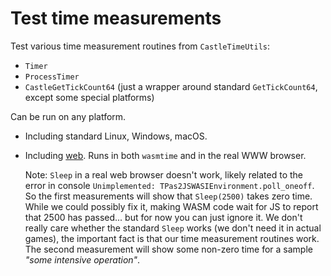 # Test time measurements

Test various time measurement routines from `CastleTimeUtils`:

- `Timer`
- `ProcessTimer`
- `CastleGetTickCount64` (just a wrapper around standard `GetTickCount64`, except some special platforms)

Can be run on any platform.

- Including standard Linux, Windows, macOS.

- Including [web](https://castle-engine.io/web). Runs in both `wasmtime` and in the real WWW browser.

    Note: `Sleep` in a real web browser doesn't work, likely related to the error in console `Unimplemented: TPas2JSWASIEnvironment.poll_oneoff`. So the first measurements will show that `Sleep(2500)` takes zero time. While we could possibly fix it, making WASM code wait for JS to report that 2500 has passed... but for now you can just ignore it. We don't really care whether the standard `Sleep` works (we don't need it in actual games), the important fact is that our time measurement routines work. The second measurement will show some non-zero time for a sample _"some intensive operation"_.